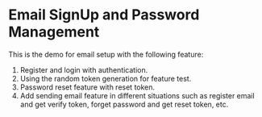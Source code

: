 # Email SignUp and Password Management

This is the demo for email setup with the following feature:
1. Register and login with authentication.
2. Using the random token generation for feature test.
3. Password reset feature with reset token.
4. Add sending email feature in different situations such as register email and get verify token, forget password and get reset token, etc.
